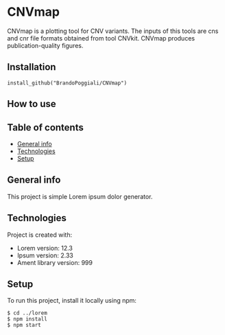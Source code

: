 # CNVmap
 CNVmap is a plotting tool for CNV variants. The inputs of this tools are cns and cnr file formats obtained from tool CNVkit. CNVmap produces publication-quality figures.  


## Installation
```
install_github("BrandoPoggiali/CNVmap")
```
## How to use

## Table of contents
* [General info](#general-info)
* [Technologies](#technologies)
* [Setup](#setup)

## General info
This project is simple Lorem ipsum dolor generator.
	
## Technologies
Project is created with:
* Lorem version: 12.3
* Ipsum version: 2.33
* Ament library version: 999
	
## Setup
To run this project, install it locally using npm:

```
$ cd ../lorem
$ npm install
$ npm start
